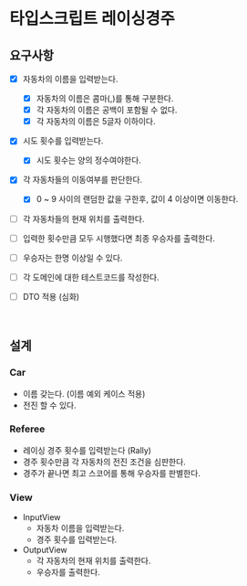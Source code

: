 # 타입스크립트 레이싱경주

## 요구사항

- [x] 자동차의 이름을 입력받는다.
  - [x] 자동차의 이름은 콤마(,)를 통해 구분한다.
  - [x] 각 자동차의 이름은 공백이 포함될 수 없다.
  - [x] 각 자동차의 이름은 5글자 이하이다.
- [x] 시도 횟수를 입력받는다.
  - [x] 시도 횟수는 양의 정수여야한다.
- [x] 각 자동차들의 이동여부를 판단한다.
  - [x] 0 ~ 9 사이의 랜덤한 값을 구한후, 값이 4 이상이면 이동한다.
- [ ] 각 자동차들의 현재 위치를 출력한다.
- [ ] 입력한 횟수만큼 모두 시행했다면 최종 우승자를 출력한다.
- [ ] 우승자는 한명 이상일 수 있다.

- [ ] 각 도메인에 대한 테스트코드를 작성한다.
- [ ] DTO 적용 (심화)

<br/>

## 설계

### Car

- 이름 갖는다. (이름 예외 케이스 적용)
- 전진 할 수 있다.

### Referee

- 레이싱 경주 횟수를 입력받는다 (Rally)
- 경주 횟수만큼 각 자동차의 전진 조건을 심판한다.
- 경주가 끝나면 최고 스코어를 통해 우승자를 판별한다.

### View

- InputView
  - 자동차 이름을 입력받는다.
  - 경주 횟수를 입력받는다.
- OutputView
  - 각 자동차의 현재 위치를 출력한다.
  - 우승자를 출력한다.
